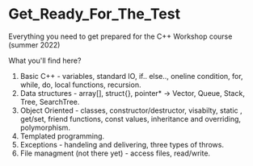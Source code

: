 # Get_Ready_For_The_Test
Everything you need to get prepared for the C++ Workshop course (summer 2022)

What you'll find here?
1. Basic C++ - variables, standard IO, if.. else.., oneline condition, for, while, do, local functions, recursion. 
2. Data structures - array[], struct{}, pointer* -> Vector<T>, Queue<T>, Stack<T>, Tree<T>, SearchTree<T>.
3. Object Oriented - classes, constructor/destructor, visabilty, static , get/set, friend functions, const values, inheritance and overriding, polymorphism.
4. Templated programming.
5. Exceptions - handeling and delivering, three types of throws.
6. File managment (not there yet) - access files, read/write.
